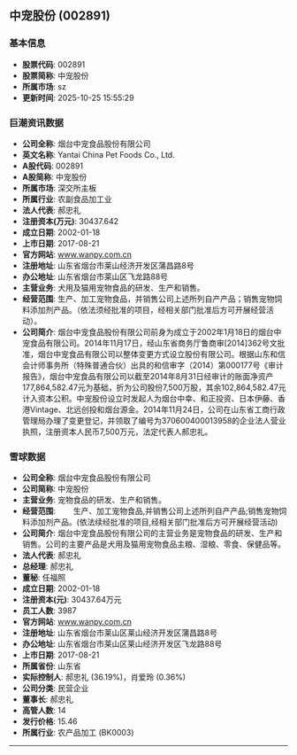 ## 中宠股份 (002891)

### 基本信息

- **股票代码**: 002891
- **股票简称**: 中宠股份
- **所属市场**: sz
- **更新时间**: 2025-10-25 15:55:29

### 巨潮资讯数据

- **公司全称**: 烟台中宠食品股份有限公司
- **英文名称**: Yantai China Pet Foods Co., Ltd.
- **A股代码**: 002891
- **A股简称**: 中宠股份
- **所属市场**: 深交所主板
- **所属行业**: 农副食品加工业
- **法人代表**: 郝忠礼
- **注册资本(万元)**: 30437.642
- **成立日期**: 2002-01-18
- **上市日期**: 2017-08-21
- **官方网站**: www.wanpy.com.cn
- **注册地址**: 山东省烟台市莱山经济开发区蒲昌路8号
- **办公地址**: 山东省烟台市莱山区飞龙路88号
- **主营业务**: 犬用及猫用宠物食品的研发、生产和销售。
- **经营范围**: 生产、加工宠物食品，并销售公司上述所列自产产品；销售宠物饲料添加剂产品。（依法须经批准的项目，经相关部门批准后方可开展经营活动）。
- **公司简介**: 烟台中宠食品股份有限公司前身为成立于2002年1月18日的烟台中宠食品有限公司。2014年11月17日，经山东省商务厅鲁商审[2014]362号文批准，烟台中宠食品有限公司以整体变更方式设立股份有限公司。根据山东和信会计师事务所（特殊普通合伙）出具的和信审字（2014）第000177号《审计报告》，烟台中宠食品有限公司以截至2014年8月31日经审计的账面净资产177,864,582.47元为基础，折为公司股份7,500万股，其余102,864,582.47元计入资本公积。中宠股份设立时发起人为烟台中幸、和正投资、日本伊藤、香港Vintage、北远创投和烟台源金。2014年11月24日，公司在山东省工商行政管理局办理了变更登记，并领取了编号为370600400013958的企业法人营业执照，注册资本人民币7,500万元，法定代表人郝忠礼。

### 雪球数据

- **公司全称**: 烟台中宠食品股份有限公司
- **公司简称**: 中宠股份
- **主营业务**: 宠物食品的研发、生产和销售。
- **经营范围**: 　　生产、加工宠物食品,并销售公司上述所列自产产品;销售宠物饲料添加剂产品。(依法续经批准的项目,经相关部门批准后方可开展经营活动)
- **公司简介**: 烟台中宠食品股份有限公司的主营业务是宠物食品的研发、生产和销售。公司的主要产品是犬用及猫用宠物食品主粮、湿粮、零食、保健品等。
- **法人代表**: 郝忠礼
- **总经理**: 郝忠礼
- **董秘**: 任福照
- **成立日期**: 2002-01-18
- **注册资本(元)**: 30437.64万元
- **员工人数**: 3987
- **官方网站**: www.wanpy.com.cn
- **注册地址**: 山东省烟台市莱山区莱山经济开发区蒲昌路8号
- **办公地址**: 山东省烟台市莱山区莱山经济开发区飞龙路88号
- **上市日期**: 2017-08-21
- **所属省份**: 山东省
- **实际控制人**: 郝忠礼 (36.19%)，肖爱玲 (0.36%)
- **公司分类**: 民营企业
- **董事长**: 郝忠礼
- **高管人数**: 14
- **发行价格**: 15.46
- **所属行业**: 农产品加工 (BK0003)

---
